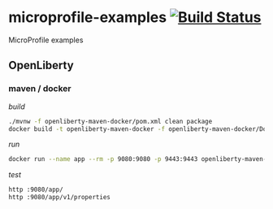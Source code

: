 # microprofile-examples [![Build Status](https://travis-ci.org/daggerok/microprofile-examples.svg?branch=master)](https://travis-ci.org/daggerok/microprofile-examples)
MicroProfile examples

## OpenLiberty

### maven / docker

_build_

```bash
./mvnw -f openliberty-maven-docker/pom.xml clean package
docker build -t openliberty-maven-docker -f openliberty-maven-docker/Dockerfile openliberty-maven-docker
```

_run_

```bash
docker run --name app --rm -p 9080:9080 -p 9443:9443 openliberty-maven-docker
```

_test_

```bash
http :9080/app/
http :9080/app/v1/properties
```
